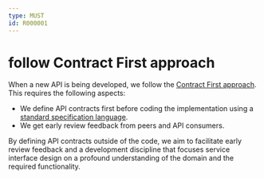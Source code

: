 ```yaml
---
type: MUST
id: R000001
---
```


# follow Contract First approach

When a new API is being developed, we follow the [Contract First approach](../../../010_CORE-PRINCIPLES/040_Contract-first.md).
This requires the following aspects:

- We define API contracts first before coding the implementation using a [standard specification language](@guidelines/R000003).
- We get early review feedback from peers and API consumers.

By defining API contracts outside of the code, we aim to facilitate early review feedback and a development discipline that focuses service interface design on a profound understanding of the domain and the required functionality.
